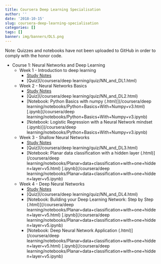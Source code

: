 ```yaml
---
title: Coursera Deep Learning Specialisation
author: ''
date: '2018-10-15'
slug: coursera-deep-learning-specialisation
categories: []
tags: []
banner: img/banners/DLS.png
---
```


Note: Quizzes and notebooks have not been uploaded to GitHub in order to comply with the honor code.

* Course 1: Neural Networks and Deep Learning
    * Week 1 -  Introduction to deep learning
        * [Study Notes](/blog/2018/10/15/2018-10-15-neural-networks-and-deep-learning#week1)
        * [Quiz](/coursera/deep learning/quiz/NN_and_DL1.html)
    * Week 2 - Neural Networks Basics   
        * [Study Notes](/blog/2018/10/15/2018-10-15-neural-networks-and-deep-learning#week2)
        * [Quiz](/coursera/deep learning/quiz/NN_and_DL2.html)
        * [Notebook: Python Basics with numpy (.html)](/coursera/deep learning/notebooks/Python+Basics+With+Numpy+v3.html) [.ipynb](/coursera/deep learning/notebooks/Python+Basics+With+Numpy+v3.ipynb)
        * [Notebook: Logistic Regression with a Neural Network mindset (.ipynb)](/coursera/deep learning/notebooks/Python+Basics+With+Numpy+v3.ipynb)
    * Week 3 - Shallow Neural Networks
        * [Study Notes](/blog/2018/10/15/2018-10-15-neural-networks-and-deep-learning#week3)
        * [Quiz](/coursera/deep learning/quiz/NN_and_DL3.html)
        * [Notebook: Planar data classification with a hidden layer (.html)](/coursera/deep learning/notebooks/Planar+data+classification+with+one+hidden+layer+v5.html) [.ipynb](/coursera/deep learning/notebooks/Planar+data+classification+with+one+hidden+layer+v5.ipynb)
    * Week 4 - Deep Neural Networks
        * [Study Notes](/blog/2018/10/15/2018-10-15-neural-networks-and-deep-learning#week4)
        * [Quiz](/coursera/deep learning/quiz/NN_and_DL4.html)
        * [Notebook: Building your Deep Learning Network: Step by Step (.html)](/coursera/deep learning/notebooks/Planar+data+classification+with+one+hidden+layer+v5.html) [.ipynb](/coursera/deep learning/notebooks/Planar+data+classification+with+one+hidden+layer+v5.ipynb)
        * [Notebook: Deep Neural Network Application (.html)](/coursera/deep learning/notebooks/Planar+data+classification+with+one+hidden+layer+v5.html) [.ipynb](/coursera/deep learning/notebooks/Planar+data+classification+with+one+hidden+layer+v5.ipynb)